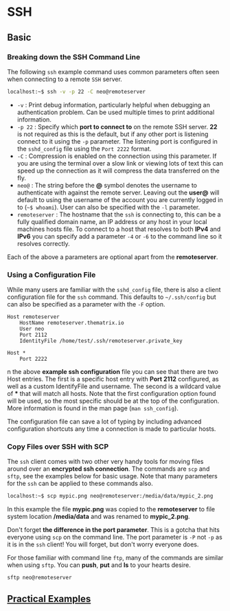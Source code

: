 # SSH

## Basic

### Breaking down the SSH Command Line

The following `ssh` example command uses common parameters often seen when connecting to a remote `SSH` server.

```sh
localhost:~$ ssh -v -p 22 -C neo@remoteserver
```

- `-v` : Print debug information, particularly helpful when debugging an authentication problem. Can be used multiple times to print additional information.
- `-p 22` : Specify which **port to connect to** on the remote SSH server. **22** is not required as this is the default, but if any other port is listening connect to it using the `-p` parameter. The listening port is configured in the `sshd_config` file using the `Port 2222` format.
- `-C` : Compression is enabled on the connection using this parameter. If you are using the terminal over a slow link or viewing lots of text this can speed up the connection as it will compress the data transferred on the fly.
- `neo@` : The string before the **@** symbol denotes the username to authenticate with against the remote server. Leaving out the **user@** will default to using the username of the account you are currently logged in to (`~$ whoami`). User can also be specified with the `-l` parameter.
- `remoteserver` : The hostname that the `ssh` is connecting to, this can be a fully qualified domain name, an IP address or any host in your local machines hosts file. To connect to a host that resolves to both **IPv4** and **IPv6** you can specify add a parameter `-4` or `-6` to the command line so it resolves correctly.

Each of the above a parameters are optional apart from the **remoteserver**.

### Using a Configuration File

While many users are familiar with the `sshd_config` file, there is also a client configuration file for the `ssh` command. This defaults to `~/.ssh/config` but can also be specified as a parameter with the `-F` option.

```config
Host remoteserver
    HostName remoteserver.thematrix.io
    User neo
    Port 2112
    IdentityFile /home/test/.ssh/remoteserver.private_key

Host *
    Port 2222
```

n the above **example ssh configuration** file you can see that there are two Host entries. The first is a specific host entry with **Port 2112** configured, as well as a custom IdentifyFile and username. The second is a wildcard value of **\*** that will match all hosts. Note that the first configuration option found will be used, so the most specific should be at the top of the configuration. More information is found in the man page (`man ssh_config`).

The configuration file can save a lot of typing by including advanced configuration shortcuts any time a connection is made to particular hosts.

### Copy Files over SSH with SCP

The `ssh` client comes with two other very handy tools for moving files around over an **encrypted ssh connection**. The commands are `scp` and `sftp`, see the examples below for basic usage. Note that many parameters for the `ssh` can be applied to these commands also.

```sh
localhost:~$ scp mypic.png neo@remoteserver:/media/data/mypic_2.png
```

In this example the file **mypic.png** was copied to the **remoteserver** to file system location **/media/data** and was renamed to **mypic_2.png**.

Don't forget **the difference in the port parameter**. This is a gotcha that hits everyone using `scp` on the command line. The port parameter is `-P` not `-p` as it is in the `ssh` client! You will forget, but don't worry everyone does.

For those familiar with command line `ftp`, many of the commands are similar when using `sftp`. You can **push**, **put** and **ls** to your hearts desire.

```sh
sftp neo@remoteserver
```

## [Practical Examples](examples.md)
